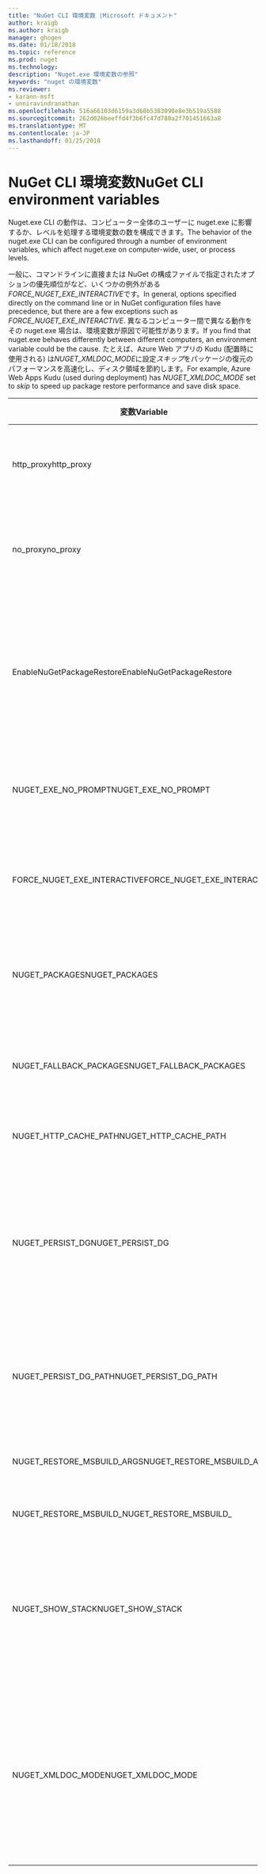 ```yaml
---
title: "NuGet CLI 環境変数 |Microsoft ドキュメント"
author: kraigb
ms.author: kraigb
manager: ghogen
ms.date: 01/18/2018
ms.topic: reference
ms.prod: nuget
ms.technology: 
description: "Nuget.exe 環境変数の参照"
keywords: "nuget の環境変数"
ms.reviewer:
- karann-msft
- unniravindranathan
ms.openlocfilehash: 516a66103d6159a3d68b5383090e8e3b519a5588
ms.sourcegitcommit: 262d026beeffd4f3b6fc47d780a2f701451663a8
ms.translationtype: MT
ms.contentlocale: ja-JP
ms.lasthandoff: 01/25/2018
---
```

# <a name="nuget-cli-environment-variables"></a><span data-ttu-id="c25e2-104">NuGet CLI 環境変数</span><span class="sxs-lookup"><span data-stu-id="c25e2-104">NuGet CLI environment variables</span></span>

<span data-ttu-id="c25e2-105">Nuget.exe CLI の動作は、コンピューター全体のユーザーに nuget.exe に影響するか、レベルを処理する環境変数の数を構成できます。</span><span class="sxs-lookup"><span data-stu-id="c25e2-105">The behavior of the nuget.exe CLI can be configured through a number of environment variables, which affect nuget.exe on computer-wide, user, or process levels.</span></span>

<span data-ttu-id="c25e2-106">一般に、コマンドラインに直接または NuGet の構成ファイルで指定されたオプションの優先順位がなど、いくつかの例外がある*FORCE_NUGET_EXE_INTERACTIVE*です。</span><span class="sxs-lookup"><span data-stu-id="c25e2-106">In general, options specified directly on the command line or in NuGet configuration files have precedence, but there are a few exceptions such as *FORCE_NUGET_EXE_INTERACTIVE*.</span></span> <span data-ttu-id="c25e2-107">異なるコンピューター間で異なる動作をその nuget.exe 場合は、環境変数が原因で可能性があります。</span><span class="sxs-lookup"><span data-stu-id="c25e2-107">If you find that nuget.exe behaves differently between different computers, an environment variable could be the cause.</span></span> <span data-ttu-id="c25e2-108">たとえば、Azure Web アプリの Kudu (配置時に使用される) は*NUGET_XMLDOC_MODE*に設定*スキップ*をパッケージの復元のパフォーマンスを高速化し、ディスク領域を節約します。</span><span class="sxs-lookup"><span data-stu-id="c25e2-108">For example, Azure Web Apps Kudu (used during deployment) has *NUGET_XMLDOC_MODE* set to *skip* to speed up package restore performance and save disk space.</span></span>

| <span data-ttu-id="c25e2-109">変数</span><span class="sxs-lookup"><span data-stu-id="c25e2-109">Variable</span></span> | <span data-ttu-id="c25e2-110">説明</span><span class="sxs-lookup"><span data-stu-id="c25e2-110">Description</span></span> | <span data-ttu-id="c25e2-111">コメント</span><span class="sxs-lookup"><span data-stu-id="c25e2-111">Remarks</span></span> |
| --- | --- | --- |
| <span data-ttu-id="c25e2-112">http_proxy</span><span class="sxs-lookup"><span data-stu-id="c25e2-112">http_proxy</span></span> | <span data-ttu-id="c25e2-113">Http プロキシが NuGet HTTP 操作に使用します。</span><span class="sxs-lookup"><span data-stu-id="c25e2-113">Http proxy used for NuGet HTTP operations.</span></span> | <span data-ttu-id="c25e2-114">これが指定されたとして`http://<username>:<password>@proxy.com`です。</span><span class="sxs-lookup"><span data-stu-id="c25e2-114">This would be specified as `http://<username>:<password>@proxy.com`.</span></span> |
| <span data-ttu-id="c25e2-115">no_proxy</span><span class="sxs-lookup"><span data-stu-id="c25e2-115">no_proxy</span></span> | <span data-ttu-id="c25e2-116">プロキシの使用をバイパスするドメインを構成します。</span><span class="sxs-lookup"><span data-stu-id="c25e2-116">Configures domains to bypass from using proxy.</span></span> | <span data-ttu-id="c25e2-117">コンマ (,) で区切られたドメインとして指定します。</span><span class="sxs-lookup"><span data-stu-id="c25e2-117">Specified as domains separated by comma (,).</span></span> |
| <span data-ttu-id="c25e2-118">EnableNuGetPackageRestore</span><span class="sxs-lookup"><span data-stu-id="c25e2-118">EnableNuGetPackageRestore</span></span> | <span data-ttu-id="c25e2-119">NuGet は暗黙的に同意を許可復元時にパッケージで必要となるかどうかがある場合は、フラグします。</span><span class="sxs-lookup"><span data-stu-id="c25e2-119">Flag for if NuGet should implicitly grant consent if that's required by package on restore.</span></span> | <span data-ttu-id="c25e2-120">指定したフラグが指定されて</span><span class="sxs-lookup"><span data-stu-id="c25e2-120">Specified flag is specified</span></span> | <span data-ttu-id="c25e2-121">として*true*または*1*、設定されていないその他の値をフラグとして扱われます。</span><span class="sxs-lookup"><span data-stu-id="c25e2-121">as *true* or *1*, any other value treated as flag not set.</span></span> |
| <span data-ttu-id="c25e2-122">NUGET_EXE_NO_PROMPT</span><span class="sxs-lookup"><span data-stu-id="c25e2-122">NUGET_EXE_NO_PROMPT</span></span> | <span data-ttu-id="c25e2-123">Exe 資格情報の確認をしないようにします。</span><span class="sxs-lookup"><span data-stu-id="c25e2-123">Prevents the exe for prompting for credentials.</span></span>| <span data-ttu-id="c25e2-124">任意の値を null または空の文字列として扱われます点を除いてこれはフラグ セット/true です。</span><span class="sxs-lookup"><span data-stu-id="c25e2-124">Any value except null or empty string will be treated as this flag set/true.</span></span> |
<span data-ttu-id="c25e2-125">FORCE_NUGET_EXE_INTERACTIVE</span><span class="sxs-lookup"><span data-stu-id="c25e2-125">FORCE_NUGET_EXE_INTERACTIVE</span></span> | <span data-ttu-id="c25e2-126">対話モードを強制的にグローバル環境変数です。</span><span class="sxs-lookup"><span data-stu-id="c25e2-126">Global environment variable to force interactive mode.</span></span> | <span data-ttu-id="c25e2-127">任意の値を null または空の文字列として扱われます点を除いてこれはフラグ セット/true です。</span><span class="sxs-lookup"><span data-stu-id="c25e2-127">Any value except null or empty string will be treated as this flag set/true.</span></span> |
| <span data-ttu-id="c25e2-128">NUGET_PACKAGES</span><span class="sxs-lookup"><span data-stu-id="c25e2-128">NUGET_PACKAGES</span></span> | <span data-ttu-id="c25e2-129">パッケージの格納/キャッシュの場所へのパス。</span><span class="sxs-lookup"><span data-stu-id="c25e2-129">Path to where packages are stored / cached.</span></span> | <span data-ttu-id="c25e2-130">絶対パスとして指定します。</span><span class="sxs-lookup"><span data-stu-id="c25e2-130">Specified as absolute path.</span></span> |
| <span data-ttu-id="c25e2-131">NUGET_FALLBACK_PACKAGES</span><span class="sxs-lookup"><span data-stu-id="c25e2-131">NUGET_FALLBACK_PACKAGES</span></span> | <span data-ttu-id="c25e2-132">グローバル フォールバックは、フォルダーをパッケージ化します。</span><span class="sxs-lookup"><span data-stu-id="c25e2-132">Global fallback packages folders.</span></span> | <span data-ttu-id="c25e2-133">セミコロン (;) で区切られたフォルダーへの絶対パス。</span><span class="sxs-lookup"><span data-stu-id="c25e2-133">Absolute folder paths separated by semicolon (;).</span></span> |
| <span data-ttu-id="c25e2-134">NUGET_HTTP_CACHE_PATH</span><span class="sxs-lookup"><span data-stu-id="c25e2-134">NUGET_HTTP_CACHE_PATH</span></span> | <span data-ttu-id="c25e2-135">HTTP キャッシュ フォルダー。</span><span class="sxs-lookup"><span data-stu-id="c25e2-135">HTTP cache folder.</span></span> | <span data-ttu-id="c25e2-136">絶対パスとして指定します。</span><span class="sxs-lookup"><span data-stu-id="c25e2-136">Specified as absolute path.</span></span> |
| <span data-ttu-id="c25e2-137">NUGET_PERSIST_DG</span><span class="sxs-lookup"><span data-stu-id="c25e2-137">NUGET_PERSIST_DG</span></span> | <span data-ttu-id="c25e2-138">Dg ファイル (MSBuild から収集されたデータ) を永続化すべきかを示すフラグです。</span><span class="sxs-lookup"><span data-stu-id="c25e2-138">Flag indicating if dg files (data collected from MSBuild) should be persisted.</span></span> | <span data-ttu-id="c25e2-139">として指定された*true*または*false* (既定)、NUGET_PERSIST_DG_PATH が設定されていない場合は、一時ディレクトリ (現在の環境の一時ディレクトリの NuGetScratch フォルダー) に格納されます。</span><span class="sxs-lookup"><span data-stu-id="c25e2-139">Specified as *true* or *false* (default), if NUGET_PERSIST_DG_PATH not set will be stored to temporary directory (NuGetScratch folder in current environment temp directory).</span></span> |
| <span data-ttu-id="c25e2-140">NUGET_PERSIST_DG_PATH</span><span class="sxs-lookup"><span data-stu-id="c25e2-140">NUGET_PERSIST_DG_PATH</span></span> | <span data-ttu-id="c25e2-141">Dg ファイルを保持するパス。</span><span class="sxs-lookup"><span data-stu-id="c25e2-141">Path to persist dg files.</span></span> | <span data-ttu-id="c25e2-142">絶対パスとして指定すると、このオプションは、場合にのみ使用*NUGET_PERSIST_DG*設定が true に設定します。</span><span class="sxs-lookup"><span data-stu-id="c25e2-142">Specified as absolute path, this option is only used when *NUGET_PERSIST_DG* is set to true.</span></span> |
| <span data-ttu-id="c25e2-143">NUGET_RESTORE_MSBUILD_ARGS</span><span class="sxs-lookup"><span data-stu-id="c25e2-143">NUGET_RESTORE_MSBUILD_ARGS</span></span> | <span data-ttu-id="c25e2-144">追加の MSBuild 引数を設定します。</span><span class="sxs-lookup"><span data-stu-id="c25e2-144">Sets additional MSBuild arguments.</span></span> |
| <span data-ttu-id="c25e2-145">NUGET_RESTORE_MSBUILD_</span><span class="sxs-lookup"><span data-stu-id="c25e2-145">NUGET_RESTORE_MSBUILD_</span></span>| <span data-ttu-id="c25e2-146">詳細度</span><span class="sxs-lookup"><span data-stu-id="c25e2-146">Verbosity</span></span> |<span data-ttu-id="c25e2-147">MSBuild のログの詳細レベルを設定します。</span><span class="sxs-lookup"><span data-stu-id="c25e2-147">Sets the MSBuild log verbosity.</span></span> | <span data-ttu-id="c25e2-148">既定値は*quiet* ("/v: q") です。</span><span class="sxs-lookup"><span data-stu-id="c25e2-148">Default is *quiet* ("/v:q").</span></span> <span data-ttu-id="c25e2-149">使用可能な値*q [uiet]*、 *m [inimal]*、 *n [ormal]*、*は*、および*diag [nostic]*です。</span><span class="sxs-lookup"><span data-stu-id="c25e2-149">Possible values *q[uiet]*, *m[inimal]*, *n[ormal]*, *d[etailed]*, and *diag[nostic]*.</span></span> |
| <span data-ttu-id="c25e2-150">NUGET_SHOW_STACK</span><span class="sxs-lookup"><span data-stu-id="c25e2-150">NUGET_SHOW_STACK</span></span> | <span data-ttu-id="c25e2-151">ユーザーに (スタック トレースを含む)、完全な例外を表示するかどうかを判断します。</span><span class="sxs-lookup"><span data-stu-id="c25e2-151">Determines whether the full exception (including stack trace) should be displayed to the user.</span></span> | <span data-ttu-id="c25e2-152">として指定された*true*または*false* (既定値)。</span><span class="sxs-lookup"><span data-stu-id="c25e2-152">Specified as *true* or *false* (default).</span></span> |
| <span data-ttu-id="c25e2-153">NUGET_XMLDOC_MODE</span><span class="sxs-lookup"><span data-stu-id="c25e2-153">NUGET_XMLDOC_MODE</span></span> | <span data-ttu-id="c25e2-154">アセンブリ XML ドキュメント ファイルの展開を処理する方法を決定します。</span><span class="sxs-lookup"><span data-stu-id="c25e2-154">Determines how assemblies XML documentation file extraction should be handled.</span></span> | <span data-ttu-id="c25e2-155">サポートされているモードは*スキップ*(XML ドキュメント ファイルを抽出しないでください、)*圧縮*(zip アーカイブとして XML ドキュメント ファイルを保存) または*なし*(既定を XML ドキュメント ファイルを標準として扱うファイル)。</span><span class="sxs-lookup"><span data-stu-id="c25e2-155">Supported modes are *skip* (do not extract XML documentation files), *compress* (store XML doc files as a zip archive) or *none* (default, treat XML doc files as regular files).</span></span> |
